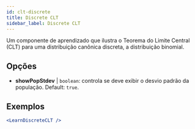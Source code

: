 ```yaml
---
id: clt-discrete
title: Discrete CLT
sidebar_label: Discrete CLT
---
```


Um componente de aprendizado que ilustra o Teorema do Limite Central (CLT) para uma distribuição canônica discreta, a distribuição binomial.

## Opções

* __showPopStdev__ | `boolean`: controla se deve exibir o desvio padrão da população. Default: `true`.


## Exemplos

```jsx live
<LearnDiscreteCLT />
```

